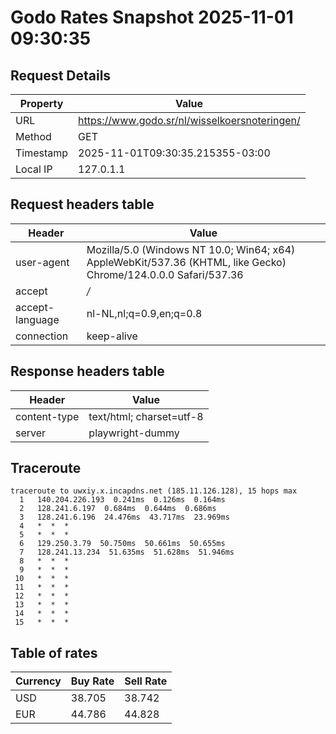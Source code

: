 # Godo Rates Snapshot 2025-11-01 09:30:35
## Request Details

| Property | Value |
|----------|-------|
| URL | https://www.godo.sr/nl/wisselkoersnoteringen/ |
| Method | GET |
| Timestamp | 2025-11-01T09:30:35.215355-03:00 |
| Local IP | 127.0.1.1 |
    
## Request headers table

| Header | Value |
|--------|-------|
| user-agent | Mozilla/5.0 (Windows NT 10.0; Win64; x64) AppleWebKit/537.36 (KHTML, like Gecko) Chrome/124.0.0.0 Safari/537.36 |
| accept | */* |
| accept-language | nl-NL,nl;q=0.9,en;q=0.8 |
| connection | keep-alive |

    
## Response headers table
| Header | Value |
|--------|-------|
| content-type | text/html; charset=utf-8 |
| server | playwright-dummy |

## Traceroute 

```
traceroute to uwxiy.x.incapdns.net (185.11.126.128), 15 hops max
  1   140.204.226.193  0.241ms  0.126ms  0.164ms 
  2   128.241.6.197  0.684ms  0.644ms  0.686ms 
  3   128.241.6.196  24.476ms  43.717ms  23.969ms 
  4   *  *  * 
  5   *  *  * 
  6   129.250.3.79  50.750ms  50.661ms  50.655ms 
  7   128.241.13.234  51.635ms  51.628ms  51.946ms 
  8   *  *  * 
  9   *  *  * 
 10   *  *  * 
 11   *  *  * 
 12   *  *  * 
 13   *  *  * 
 14   *  *  * 
 15   *  *  * 

```


## Table of rates

| Currency | Buy Rate | Sell Rate |
|----------|----------|-----------|
| USD | 38.705 | 38.742 |
| EUR | 44.786 | 44.828 |
